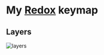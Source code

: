 # My [Redox](https://github.com/mattdibi/redox-keyboard) keymap

## Layers
![layers](https://github.com/md5orsha256/redox-keymap/assets/17884471/74928252-9a38-47de-851f-2c13b754673a)

